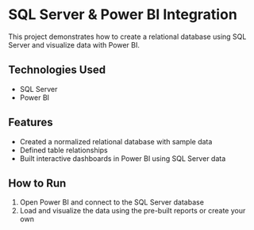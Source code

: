 # SQL Server & Power BI Integration

This project demonstrates how to create a relational database using SQL Server and visualize data with Power BI.

## Technologies Used
- SQL Server
- Power BI

## Features
- Created a normalized relational database with sample data
- Defined table relationships 
- Built interactive dashboards in Power BI using SQL Server data

## How to Run
1. Open Power BI and connect to the SQL Server database
2. Load and visualize the data using the pre-built reports or create your own
